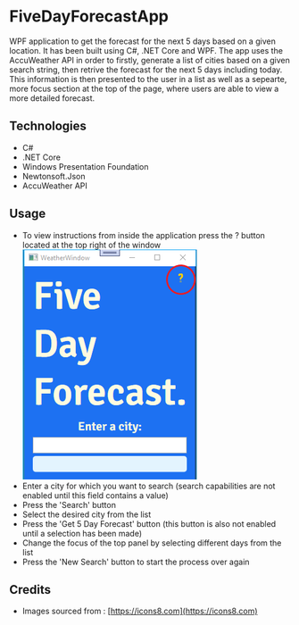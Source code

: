 # FiveDayForecastApp
WPF application to get the forecast for the next 5 days based on a given location. It has been built using C#, .NET Core and WPF.
The app uses the AccuWeather API in order to firstly, generate a list of cities based on a given search string, then retrive the forecast for the next 5 days including today. 
This information is then presented to the user in a list as well as a sepearte, more focus section at the top of the page, where users are able to view a more detailed forecast.

## Technologies
- C#
- .NET Core
- Windows Presentation Foundation
- Newtonsoft.Json
- AccuWeather API

## Usage
- To view instructions from inside the application press the ? button located at the top right of the window
  ![](Images/AboutScreenshot.png)
- Enter a city for which you want to search (search capabilities are not enabled until this field contains a value)
- Press the 'Search' button
- Select the desired city from the list
- Press the 'Get 5 Day Forecast' button (this button is also not enabled until a selection has been made)
- Change the focus of the top panel by selecting different days from the list
- Press the 'New Search' button to start the process over again

## Credits
- Images sourced from : [https://icons8.com](https://icons8.com)

